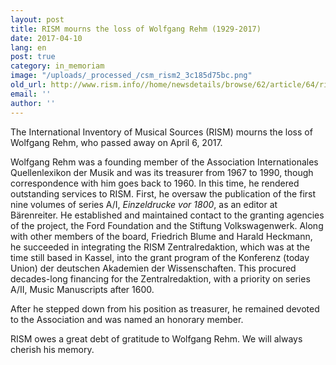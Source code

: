 ```yaml
---
layout: post
title: RISM mourns the loss of Wolfgang Rehm (1929-2017)
date: 2017-04-10
lang: en
post: true
category: in_memoriam
image: "/uploads/_processed_/csm_rism2_3c185d75bc.png"
old_url: http://www.rism.info//home/newsdetails/browse/62/article/64/rism-mourns-the-loss-of-wolfgang-rehm-1929-2017.html
email: ''
author: ''
---
```



The International Inventory of Musical Sources (RISM) mourns the loss of Wolfgang Rehm, who passed away on April 6, 2017.

Wolfgang Rehm was a founding member of the Association Internationales Quellenlexikon der Musik and was its treasurer from 1967 to 1990, though correspondence with him goes back to 1960. In this time, he rendered outstanding services to RISM. First, he oversaw the publication of the first nine volumes of series A/I, _Einzeldrucke vor 1800_, as an editor at Bärenreiter. He established and maintained contact to the granting agencies of the project, the Ford Foundation and the Stiftung Volkswagenwerk. Along with other members of the board, Friedrich Blume and Harald Heckmann, he succeeded in integrating the RISM Zentralredaktion, which was at the time still based in Kassel, into the grant program of the Konferenz (today Union) der deutschen Akademien der Wissenschaften. This procured decades-long financing for the Zentralredaktion, with a priority on series A/II, Music Manuscripts after 1600.

After he stepped down from his position as treasurer, he remained devoted to the Association and was named an honorary member.

RISM owes a great debt of gratitude to Wolfgang Rehm. We will always cherish his memory.

<script type="text/javascript">var switchTo5x=true;</script><script type="text/javascript" src="http://w.sharethis.com/button/buttons.js"></script><script type="text/javascript">stLight.options({publisher: "9b601438-1ce1-49d8-bfd7-9cff5df54c17", doNotHash: false, doNotCopy: false, hashAddressBar: false});</script>